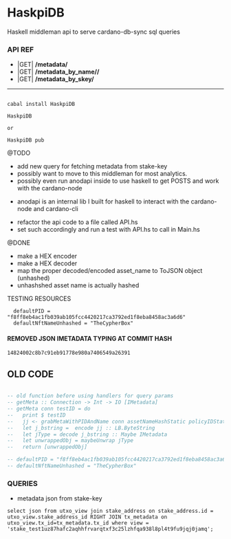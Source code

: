 # HaskpiDB
Haskell middleman api to serve cardano-db-sync sql queries


###  API REF
*  |GET|  **/metadata/<policy-id>** 
*  |GET|  **/metadata_by_name/<policy-id>/<hashed-asset-name>** 
*  |GET|  **/metadata_by_skey/<stake-key>** 
***

```HOW TO RUN

cabal install HaskpiDB

HaskpiDB

or

HaskpiDB pub
```

@TODO 
- add new query for fetching metadata from stake-key
- possibly want to move to this middleman for most analytics. 
- possibly even run anodapi inside to use haskell to get POSTS and work with the cardano-node
 * anodapi is an internal lib I built for haskell to interact with the cardano-node and cardano-cli
- refactor the api code to a file called API.hs 
- set such accordingly and run a test with API.hs to call in Main.hs

@DONE
- make a HEX encoder
- make a HEX decoder
- map the proper decoded/encoded asset_name to ToJSON object (unhashed)
- unhashshed asset name is actually hashed


TESTING RESOURCES
```
  defaultPID = "f8ff8eb4ac1fb039ab105fcc4420217ca3792ed1f8eba8458ac3a6d6"
  defaultNftNameUnhashed = "TheCypherBox" 
```

#### REMOVED JSON IMETADATA TYPING AT COMMIT HASH
`14824002c8b7c91eb91778e980a7406549a26391`




## OLD CODE

``` main.hs

-- old function before using handlers for query params
-- getMeta :: Connection -> Int -> IO [IMetadata]
-- getMeta conn testID = do
--   print $ testID
--   jj <- grabMetaWithPIDAndName conn assetNameHashStatic policyIDStatic
--   let j_bstring =  encode jj :: LB.ByteString
--   let jType = decode j_bstring :: Maybe IMetadata
--   let unwrappedObj = maybeUnwrap jType
--   return [unwrappedObj]

-- defaultPID = "f8ff8eb4ac1fb039ab105fcc4420217ca3792ed1f8eba8458ac3a6d6" :: Key
-- defaultNftNameUnhashed = "TheCypherBox" 

```


### QUERIES

* metadata json from stake-key
```
select json from utxo_view join stake_address on stake_address.id = utxo_view.stake_address_id RIGHT JOIN tx_metadata on utxo_view.tx_id=tx_metadata.tx_id where view = 'stake_test1uz87hafc2aqhhfrvarqtxf3c25lzhfqa938l8pl4t9fu9jqj0jamq';
```
